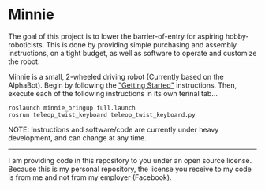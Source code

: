 # Minnie

The goal of this project is to lower the barrier-of-entry for aspiring hobby-roboticists. This is done by providing simple purchasing and assembly instructions, on a tight budget, as well as software to operate and customize the robot.

Minnie is a small, 2-wheeled driving robot (Currently based on the AlphaBot). Begin by following the ["Getting Started"](https://github.com/allProgramming/minnie/wiki/Getting-Started) instructions. Then, execute each of the following instructions in its own terinal tab...

```
roslaunch minnie_bringup full.launch
rosrun teleop_twist_keyboard teleop_twist_keyboard.py
```

NOTE: Instructions and software/code are currently under heavy development, and can change at any time.

---

I am providing code in this repository to you under an open source license. Because this is my personal repository, the license you receive to my code is from me and not from my employer (Facebook).
